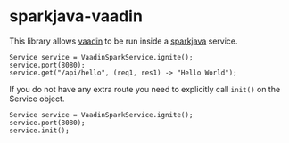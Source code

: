 # sparkjava-vaadin

This library allows [vaadin](https://https://vaadin.com/) to be run inside a [sparkjava](https://sparkjava.com/) service.

```
Service service = VaadinSparkService.ignite();
service.port(8080);
service.get("/api/hello", (req1, res1) -> "Hello World");
```

If you do not have any extra route you need to explicitly call ```init()``` on the Service object.

```
Service service = VaadinSparkService.ignite();
service.port(8080);
service.init();
```
